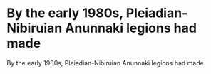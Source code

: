# By the early 1980s, Pleiadian-Nibiruian Anunnaki legions had made

By the early 1980s, Pleiadian-Nibiruian Anunnaki legions had made